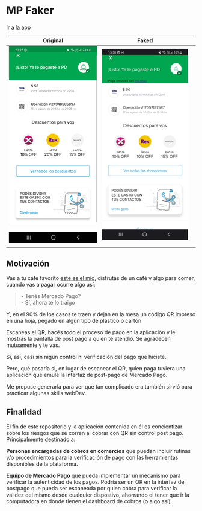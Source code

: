 # MP Faker

[Ir a la app](https://yagopajarino.github.io/mp-faker)

| Original                                                                                        | Faked                                                                                              |   |
|-------------------------------------------------------------------------------------------------|----------------------------------------------------------------------------------------------------|---|
| ![imagen original](https://github.com/yagopajarino/mp-faker/blob/main/src/templates/screen.png) | ![imagen faked](https://github.com/yagopajarino/mp-faker/blob/main/src/templates/screen_faker.jpg) |   |
|                                                                                                 |                                                                                                    |   |

## Motivación

Vas a tu café favorito [este es el mío](https://www.instagram.com/cuervocafe/), disfrutas de un café y algo para comer, cuando vas a pagar ocurre algo así:

> \- Tenés Mercado Pago?\
> \- Sí, ahora te lo traigo

Y, en el 90% de los casos te traen y dejan en la mesa un código QR impreso en una hoja, pegado en algún tipo de plástico o cartón.

Escaneas el QR, hacés todo el proceso de pago en la aplicación y le mostrás la pantalla de post pago a quien te atendió. Se agradecen mutuamente y te vas.

Sí, así, casi sin nigún control ni verificación del pago que hiciste.

Pero, qué pasaría si, en lugar de escanear el QR, quien paga tuviera una aplicación que emule la interfaz de post-pago de Mercado Pago.

Me propuse generarla para ver que tan complicado era también sirvió para practicar algunas skills webDev.

## Finalidad

El fin de este repositorio y la aplicación contenida en él es concientizar sobre los riesgos que se corren al cobrar con QR sin control post pago. Principalmente destinado a:

**Personas encargadas de cobros en comercios** que puedan incluir rutinas y/o procedimientos para la verificación de pago con las herramientas disponibles de la plataforma.

**Equipo de Mercado Pago** que pueda implementar un mecanismo para verificar la autenticidad de los pagos. Podría ser un QR en la interfaz de postpago que pueda ser escaneada por quien cobra para verificar la validez del mismo desde cualquier dispostivo, ahorrando el tener que ir la computadora en donde tienen el dashboard de cobros (o algo así).
